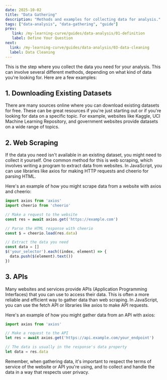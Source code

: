 ```yaml
---
date: 2025-10-02
title: "Data Gathering"
description: "Methods and examples for collecting data for analysis."
tags: ["data-analysis", "data-gathering", "guide"]
prev: 
   link: /my-learning-curve/guides/data-analysis/01-definition
   label: Define Your Question
next: 
  link: /my-learning-curve/guides/data-analysis/03-data-cleaning
  label: Data Cleaning
---
```


This is the step where you collect the data you need for your analysis. This can
involve several different methods, depending on what kind of data you're looking
for. Here are a few examples:

## 1. Downloading Existing Datasets

There are many sources online where you can download existing datasets for free.
These can be great resources if you're just starting out or if you're looking
for data on a specific topic. For example, websites like Kaggle, UCI Machine
Learning Repository, and government websites provide datasets on a wide range of
topics.

## 2. Web Scraping

If the data you need isn't available in an existing dataset, you might need to
collect it yourself. One common method for this is web scraping, which involves
writing a program to extract data from websites. In JavaScript, you can use
libraries like axios for making HTTP requests and cheerio for parsing HTML.

Here's an example of how you might scrape data from a website with axios and
cheerio:

```ts
import axios from 'axios'
import cheerio from 'cheerio'

// Make a request to the website
const res = await axios.get('https://example.com')

// Parse the HTML response with cheerio
const $ = cheerio.load(res.data)

// Extract the data you need
const data = []
$('your_selector').each((index, element) => {
  data.push($(element).text())
})
```

## 3. APIs

Many websites and services provide APIs (Application Programming Interfaces) that you can use to access their data. This is often a more reliable and efficient way to gather data than web scraping. In JavaScript, you can use the fetch API or libraries like axios to make API requests.

Here's an example of how you might gather data from an API with axios:

```ts
import axios from 'axios'

// Make a request to the API
let res = await axios.get('https://api.example.com/your_endpoint')

// The data is usually in the response's data property
let data = res.data
```

Remember, when gathering data, it's important to respect the terms of service of
the website or API you're using, and to collect and handle the data in a way
that respects user privacy.
